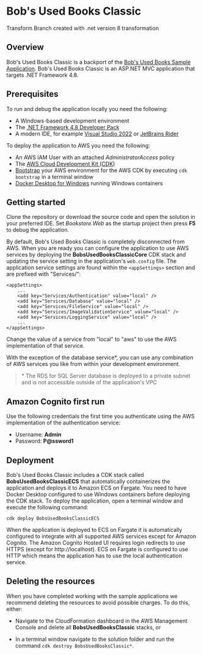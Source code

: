 # Bob's Used Books Classic
Transform Branch created with .net version 8 transformation
## Overview
Bob's Used Books Classic is a backport of the [Bob's Used Books Sample Application](https://github.com/aws-samples/bobs-used-bookstore-sample). Bob's Used Books Classic is an ASP.NET MVC application that targets .NET Framework 4.8.

## Prerequisites
To run and debug the application locally you need the following:
* A Windows-based development environment
* The [.NET Framework 4.8 Developer Pack](https://dotnet.microsoft.com/en-us/download/dotnet-framework/thank-you/net48-developer-pack-offline-installer)
* A modern IDE, for example [Visual Studio 2022](https://visualstudio.microsoft.com/vs/) or [JetBrains Rider](https://www.jetbrains.com/rider/)

To deploy the application to AWS you need the following:
* An AWS IAM User with an attached _AdministratorAccess_ policy
* The [AWS Cloud Development Kit (CDK)](https://docs.aws.amazon.com/cdk/v2/guide/getting_started.html)
* [Bootstrap](https://docs.aws.amazon.com/cdk/v2/guide/bootstrapping.html) your AWS environment for the AWS CDK by executing `cdk bootstrap` in a terminal window
* [Docker Desktop for Windows](https://docs.docker.com/desktop/install/windows-install/) running Windows containers

## Getting started
Clone the repository or download the source code and open the solution in your preferred IDE. Set _Bookstore.Web_ as the startup project then press **F5** to debug the application.

By default, Bob's Used Books Classic is completely disconnected from AWS. When you are ready you can configure the application to use AWS services by deploying the **BobsUsedBooksClassicCore** CDK stack and updating the service setting in the application's `web.config` file. The application service settings are found within the `<appSettings>` section and are prefixed with "Services/":

```
<appSettings>
    ...
    <add key="Services/Authentication" value="local" />
    <add key="Services/Database" value="local" />
    <add key="Services/FileService" value="local" />
    <add key="Services/ImageValidationService" value="local" />
    <add key="Services/LoggingService" value="local" />
    ...
</appSettings>
```
Change the value of a service from "local" to "aws" to use the AWS implementation of that service.

With the exception of the database service*, you can use any combination of AWS services you like from within your development environment.

> \* The RDS for SQL Server database is deployed to a private subnet and is not accessible outside of the application's VPC

## Amazon Cognito first run
Use the following credentials the first time you authenticate using the AWS implementation of the authentication service:

* Username: **Admin**
* Password: **P@ssword1**

## Deployment
Bob's Used Books Classic includes a CDK stack called **BobsUsedBooksClassicECS** that automatically containerizes the application and deploys it to Amazon ECS on Fargate. You need to have Docker Desktop configured to use Windows containers before deploying the CDK stack. To deploy the application, open a terminal window and execute the following command:
```
cdk deploy BobsUsedBooksClassicECS
```
When the application is deployed to ECS on Fargate it is automatically configured to integrate with all supported AWS services except for Amazon Cognito. The Amazon Cognito Hosted UI requires login redirects to use HTTPS (except for http://localhost). ECS on Fargate is configured to use HTTP which means the application has to use the local authentication service.

## Deleting the resources

When you have completed working with the sample applications we recommend deleting the resources to avoid possible charges. To do this, either:

* Navigate to the CloudFormation dashboard in the AWS Management Console and delete all **BobsUsedBooksClassic** stacks, or

* In a terminal window navigate to the solution folder and run the command `cdk destroy BobsUsedBooksClassic*`. 
